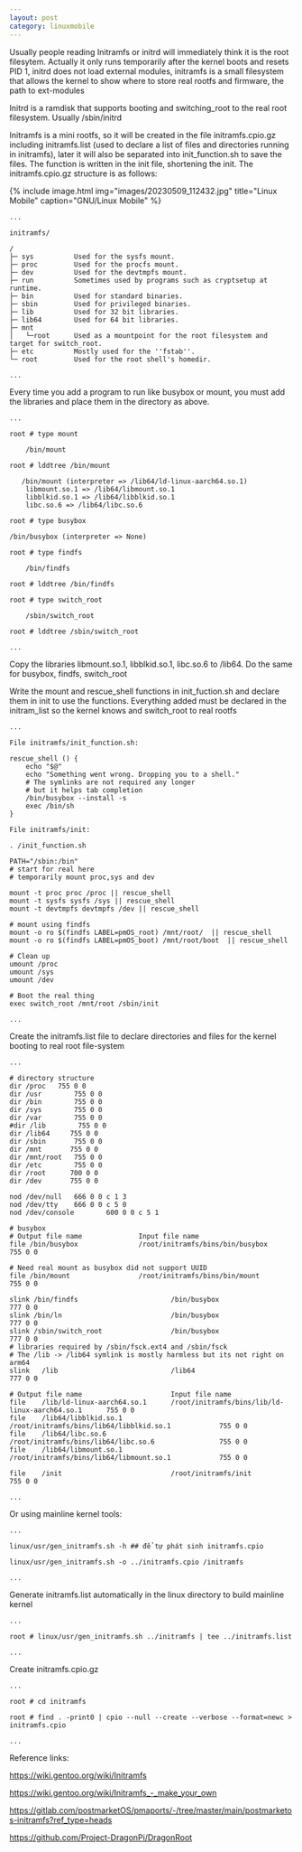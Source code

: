 ```yaml
---
layout: post
category: linuxmobile
---
```


Usually people reading Initramfs or initrd will immediately think it is the root filesytem. Actually it only runs temporarily after the kernel boots and resets PID 1, initrd does not load external modules, initramfs is a small filesystem that allows the kernel to show where to store real rootfs and firmware, the path to ext-modules

Initrd is a ramdisk that supports booting and switching_root to the real root filesystem. Usually /sbin/initrd

Initramfs is a mini rootfs, so it will be created in the file initramfs.cpio.gz including initramfs.list (used to declare a list of files and directories running in initramfs), later it will also be separated into init_function.sh to save the files. The function is written in the init file, shortening the init. The initramfs.cpio.gz structure is as follows:

{% include image.html
            img="images/20230509_112432.jpg"
            title="Linux Mobile"
            caption="GNU/Linux Mobile" 
%}

```
...

initramfs/

/                
├─ sys          Used for the sysfs mount.
├─ proc         Used for the procfs mount.
├─ dev          Used for the devtmpfs mount.
├─ run          Sometimes used by programs such as cryptsetup at runtime.
├─ bin          Used for standard binaries.
├─ sbin         Used for privileged binaries.
├─ lib          Used for 32 bit libraries.
├─ lib64        Used for 64 bit libraries.
├─ mnt
│   └─root      Used as a mountpoint for the root filesystem and target for switch_root.
├─ etc          Mostly used for the ''fstab''.
└─ root         Used for the root shell's homedir.

...
```

Every time you add a program to run like busybox or mount, you must add the libraries and place them in the directory as above.

```
...

root # type mount

    /bin/mount

root # lddtree /bin/mount

   /bin/mount (interpreter => /lib64/ld-linux-aarch64.so.1)
    libmount.so.1 => /lib64/libmount.so.1
    libblkid.so.1 => /lib64/libblkid.so.1
    libc.so.6 => /lib64/libc.so.6

root # type busybox

/bin/busybox (interpreter => None)

root # type findfs

    /bin/findfs

root # lddtree /bin/findfs

root # type switch_root

    /sbin/switch_root

root # lddtree /sbin/switch_root

...
```

Copy the libraries libmount.so.1, libblkid.so.1, libc.so.6 to /lib64. Do the same for busybox, findfs, switch_root

Write the mount and rescue_shell functions in init_fuction.sh and declare them in init to use the functions. Everything added must be declared in the initram_list so the kernel knows and switch_root to real rootfs

```
...

File initramfs/init_function.sh:

rescue_shell () {
    echo "$@"
    echo "Something went wrong. Dropping you to a shell."
    # The symlinks are not required any longer
    # but it helps tab completion
    /bin/busybox --install -s
    exec /bin/sh
}

File initramfs/init:

. /init_function.sh

PATH="/sbin:/bin"
# start for real here
# temporarily mount proc,sys and dev

mount -t proc proc /proc || rescue_shell
mount -t sysfs sysfs /sys || rescue_shell
mount -t devtmpfs devtmpfs /dev || rescue_shell

# mount using findfs
mount -o ro $(findfs LABEL=pmOS_root) /mnt/root/  || rescue_shell
mount -o ro $(findfs LABEL=pmOS_boot) /mnt/root/boot  || rescue_shell

# Clean up
umount /proc
umount /sys
umount /dev

# Boot the real thing
exec switch_root /mnt/root /sbin/init

...
```

Create the initramfs.list file to declare directories and files for the kernel booting to real root file-system

```
...

# directory structure
dir /proc	755 0 0
dir /usr        755 0 0
dir /bin        755 0 0
dir /sys        755 0 0
dir /var        755 0 0
#dir /lib        755 0 0
dir /lib64     755 0 0
dir /sbin       755 0 0
dir /mnt       755 0 0
dir /mnt/root   755 0 0
dir /etc        755 0 0
dir /root      700 0 0
dir /dev       755 0 0

nod /dev/null   666 0 0 c 1 3
nod /dev/tty    666 0 0 c 5 0
nod /dev/console        600 0 0 c 5 1

# busybox
# Output file name              Input file name
file /bin/busybox               /root/initramfs/bins/bin/busybox        755 0 0

# Need real mount as busybox did not support UUID
file /bin/mount                 /root/initramfs/bins/bin/mount          755 0 0

slink /bin/findfs                       /bin/busybox                    777 0 0
slink /bin/ln                           /bin/busybox                    777 0 0
slink /sbin/switch_root                 /bin/busybox                    777 0 0
# libraries required by /sbin/fsck.ext4 and /sbin/fsck
# The /lib -> /lib64 symlink is mostly harmless but its not right on arm64
slink   /lib                            /lib64                          777 0 0

# Output file name                      Input file name
file    /lib/ld-linux-aarch64.so.1	    /root/initramfs/bins/lib/ld-linux-aarch64.so.1      755 0 0
file    /lib64/libblkid.so.1            /root/initramfs/bins/lib64/libblkid.so.1            755 0 0
file    /lib64/libc.so.6                /root/initramfs/bins/lib64/libc.so.6                755 0 0
file    /lib64/libmount.so.1            /root/initramfs/bins/lib64/libmount.so.1            755 0 0

file    /init                           /root/initramfs/init               755 0 0

...
```

Or using mainline kernel tools:

```
...

linux/usr/gen_initramfs.sh -h ## để tự phát sinh initramfs.cpio

linux/usr/gen_initramfs.sh -o ../initramfs.cpio /initramfs

...
```

Generate initramfs.list automatically in the linux directory to build mainline kernel

```
...

root # linux/usr/gen_initramfs.sh ../initramfs | tee ../initramfs.list

...
```

Create initramfs.cpio.gz

```
...

root # cd initramfs

root # find . -print0 | cpio --null --create --verbose --format=newc > initramfs.cpio

...
```

Reference links:

https://wiki.gentoo.org/wiki/Initramfs

https://wiki.gentoo.org/wiki/Initramfs_-_make_your_own

https://gitlab.com/postmarketOS/pmaports/-/tree/master/main/postmarketos-initramfs?ref_type=heads

https://github.com/Project-DragonPi/DragonRoot
